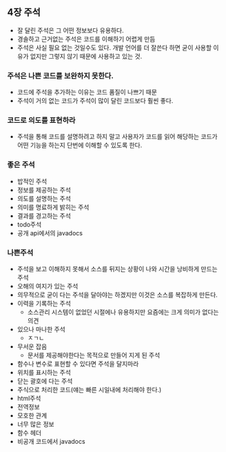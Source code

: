 ## 4장 주석
- 잘 달린 주석은 그 어떤 정보보다 유용하다.
- 경솔하고 근거없는 주석은 코드를 이해하기 어렵게 만듬
- 주석은 사실 필요 없는 것일수도 있다. 개발 언어를 더 잘쓴다 하면 굳이 사용할 이유가 없지만 그렇지 않기 때문에 사용하고 있는 것.

### 주석은 나쁜 코드를 보완하지 못한다.
- 코드에 주석을 추가하는 이유는 코드 품질이 나쁘기 때문
- 주석이 거의 없는 코드가 주석이 많이 달린 코드보다 훨씬 좋다.

### 코드로 의도를 표현하라
- 주석을 통해 코드를 설명하려고 하지 말고 사용자가 코드를 읽어 해당하는 코드가 어떤 기능을 하는지 단번에 이해할 수 있도록 한다.

### 좋은 주석
- 밥적인 주석
- 정보를 제공하는 주석
- 의도를 설명하는 주석
- 의미를 명료하게 밝히는 주석
- 결과를 경고하는 주석
- todo주석
- 공개 api에서의 javadocs

### 나쁜주석
- 주석을 보고 이해하지 못해서 소스를 뒤지는 상황이 나와 시간을 낭비하게 만드는 주석
- 오해의 여지가 있는 주석
- 의무적으로 굳이 다는 주석을 달아야는 하겠지만 이것은 소스를 복잡하게 만든다.
- 이력을 기록하는 주석
  - 소스관리 시스템이 없었던 시절에나 유용하지만 요즘에는 크게 의미가 없다는 의견
- 있으나 마나한 주석
  - ㅈㄱㄴ
- 무서운 잡음
  - 문서를 제공해야한다는 목적으로 만들어 지게 된 주석
- 함수나 변수로 표현할 수 있다면 주석을 달지마라
- 위치를 표시하는 주석
- 닫는 괄호에 다는 주석
- 주식으로 처리한 코드(얘는 빠른 시일내에 처리해야 한다.)
- html주석
- 전역정보
- 모호한 관계
- 너무 많은 정보
- 함수 헤더
- 비공개 코드에서 javadocs
